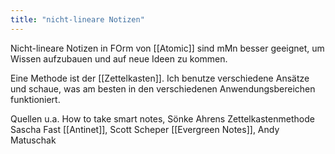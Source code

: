 ```yaml
---
title: "nicht-lineare Notizen"
---
```


Nicht-lineare Notizen in FOrm von [[Atomic]] sind mMn besser geeignet, um Wissen aufzubauen und auf neue Ideen zu kommen. 

Eine Methode ist der [[Zettelkasten]]. Ich benutze verschiedene Ansätze und schaue, was am besten in den verschiedenen Anwendungsbereichen funktioniert. 

Quellen u.a.
How to take smart notes, Sönke Ahrens
Zettelkastenmethode Sascha Fast
[[Antinet]], Scott Scheper
[[Evergreen Notes]], Andy Matuschak

